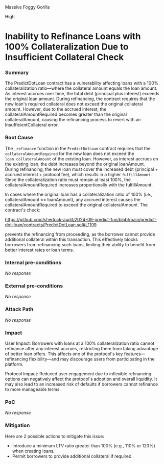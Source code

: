 Massive Foggy Gorilla

High

# Inability to Refinance Loans with 100% Collateralization Due to Insufficient Collateral Check

### Summary

The PredictDotLoan contract has a vulnerability affecting loans with a 100% collateralization ratio—where the collateral amount equals the loan amount. As interest accrues over time, the total debt (principal plus interest) exceeds the original loan amount. During refinancing, the contract requires that the new loan's required collateral does not exceed the original collateral amount. However, due to the accrued interest, the collateralAmountRequired becomes greater than the original collateralAmount, causing the refinancing process to revert with an InsufficientCollateral error.

### Root Cause

The `_refinance` function in the `PredictDotLoan` contract requires that the `collateralAmountRequired` for the new loan does not exceed the `loan.collateralAmount` of the existing loan. However, as interest accrues on the existing loan, the debt increases beyond the original loanAmount. During refinancing, the new loan must cover the increased debt (principal + accrued interest + protocol fee), which results in a higher `fulfillAmount`. Since the collateralization ratio must remain at least 100%, the collateralAmountRequired increases proportionally with the fulfillAmount.

In cases where the original loan has a collateralization ratio of 100% (i.e., collateralAmount == loanAmount), any accrued interest causes the collateralAmountRequired to exceed the original collateralAmount. The contract's check:

https://github.com/sherlock-audit/2024-09-predict-fun/blob/main/predict-dot-loan/contracts/PredictDotLoan.sol#L1109

prevents the refinancing from proceeding, as the borrower cannot provide additional collateral within this transaction. This effectively blocks borrowers from refinancing such loans, limiting their ability to benefit from better interest rates or loan terms.

### Internal pre-conditions

_No response_

### External pre-conditions

_No response_

### Attack Path

_No response_

### Impact

User Impact: Borrowers with loans at a 100% collateralization ratio cannot refinance after any interest accrues, restricting them from taking advantage of better loan offers. This affects one of the protocol's key features—refinancing flexibility—and may discourage users from participating in the platform.

Protocol Impact: Reduced user engagement due to inflexible refinancing options can negatively affect the protocol's adoption and overall liquidity. It may also lead to an increased risk of defaults if borrowers cannot refinance to more manageable terms.

### PoC

_No response_

### Mitigation

Here are 2 possible actions to mitigate this issue:

- Introduce a minimum LTV ratio greater than 100% (e.g., 110% or 120%) when creating loans.
- Permit borrowers to provide additional collateral if required.